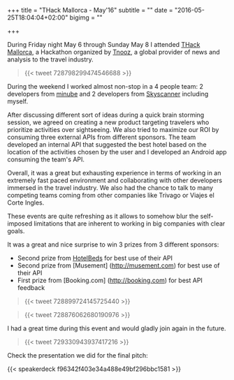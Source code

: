 +++
title = "THack Mallorca - May'16"
subtitle = ""
date = "2016-05-25T18:04:04+02:00"
bigimg = ""

+++

During Friday night May 6 through Sunday May 8 I attended [THack Mallorca](https://www.tnooz.com/event/thack-mallorca-2016/), a Hackathon organized by [Tnooz](https://tnooz.com), a global provider of news and analysis to the travel industry.

<blockquote class="twitter-tweet tw-align-center">{{< tweet 728798299474546688 >}}</blockquote>

During the weekend I worked almost non-stop in a 4 people team: 2 developers from [minube](http://minube.com) and 2 developers from [Skyscanner](http://skyscanner.net) including myself.

After discussing different sort of ideas during a quick brain storming session, we agreed on creating a new product targeting travelers who prioritize activities over sightseeing. We also tried to maximize our ROI by consuming three external APIs from different sponsors. The team developed an internal API that suggested the best hotel based on the location of the activities chosen by the user and I developed an Android app consuming the team's API.

Overall, it was a great but exhausting experience in terms of working in an extremely fast paced environment and collaborating with other developers immersed in the travel industry. We also had the chance to talk to many competing teams coming from other companies like Trivago or Viajes el Corte Ingles.

These events are quite refreshing as it allows to somehow blur the self-imposed limitations that are inherent to working in big companies with clear goals.

It was a great and nice surprise to win 3 prizes from 3 different sponsors:

- Second prize from [HotelBeds](http://hotelbeds.com) for best use of their API
- Second prize from [Musement] (http://musement.com) for best use of their API
- First prize from [Booking.com] (http://booking.com) for best API feedback

<blockquote class="twitter-tweet tw-align-center">{{< tweet 728899724145725440 >}}</blockquote>
<blockquote class="twitter-tweet tw-align-center">{{< tweet 728876062680190976 >}}</blockquote>


I had a great time during this event and would gladly join again in the future.

<blockquote class="twitter-tweet tw-align-center">{{< tweet 729330943937417216 >}}</blockquote>

Check the presentation we did for the final pitch:

{{< speakerdeck f96342f403e34a488e49bf296bbc1581 >}}
